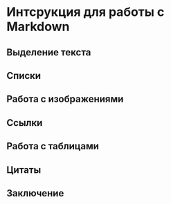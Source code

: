 # Интсрукция для работы с Markdown

## Выделение текста

## Списки 

## Работа с изображениями

## Ссылки

## Работа с таблицами

## Цитаты

## Заключение